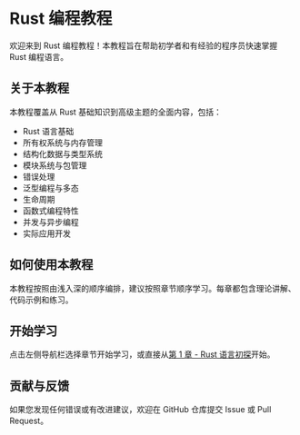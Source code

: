 # Rust 编程教程

欢迎来到 Rust 编程教程！本教程旨在帮助初学者和有经验的程序员快速掌握 Rust 编程语言。

## 关于本教程

本教程覆盖从 Rust 基础知识到高级主题的全面内容，包括：

- Rust 语言基础
- 所有权系统与内存管理
- 结构化数据与类型系统
- 模块系统与包管理
- 错误处理
- 泛型编程与多态
- 生命周期
- 函数式编程特性
- 并发与异步编程
- 实际应用开发

## 如何使用本教程

本教程按照由浅入深的顺序编排，建议按照章节顺序学习。每章都包含理论讲解、代码示例和练习。

## 开始学习

点击左侧导航栏选择章节开始学习，或直接从[第 1 章 - Rust 语言初探](第1章-Rust语言初探.md)开始。

## 贡献与反馈

如果您发现任何错误或有改进建议，欢迎在 GitHub 仓库提交 Issue 或 Pull Request。
